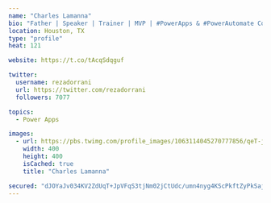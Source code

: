 ```yaml
---
name: "Charles Lamanna"
bio: "Father | Speaker | Trainer | MVP | #PowerApps & #PowerAutomate Community Super User | YouTuber Right-pointing triangle http://youtube.com/c/rezadorrani | Learn - Share - Clockwise rightwards and leftwards open circle arrows"
location: Houston, TX
type: "profile"
heat: 121

website: https://t.co/tAcqSdqguf

twitter:
  username: rezadorrani
  url: https://twitter.com/rezadorrani
  followers: 7077

topics:
  - Power Apps

images:
  - url: https://pbs.twimg.com/profile_images/1063114045270777856/qeT-jpWr_400x400.jpg
    width: 400
    height: 400
    isCached: true
    title: "Charles Lamanna"

secured: "dJOYaJv034KV2ZdUqT+JpVFqS3tjNm02jCtUdc/umn4nyg4KScPkftZyPkSajjoRXRWzzzqzRnuEHnT5xTwsnqAUA0c7YIdm/NGv6u4/HjKJGcsP7F0rhLJKfVmGSusvWMhdwBBy+ahmIcE1YpoWGkL5VROcyuybIBt/KjXsQ6HBVdwQFdPTrbfu7BP8WHLYxHgBG3ioNltbFd9JtLBgq4HmdyeA62A08cLFS715IgTyGcTG0YnCz9OsiKiSvJeyUIOwc1m4QkA2vP+ee7lDF89sy2eoE75vphIkml2LznFXYUbU87g5v+HxNu8afhHO+0VW9MQKSDZe/Pvd95F7C5DDggMNFNOXUaIBUTUlygxtXgUYhvSv0ZmiWYDeJwyEGdJLU+oJdv3YAUp4S+FJp0sE5Sbn3DOljpGI+jbr5/o=;AdqdpmDcc1FeNmMzyoEOyg=="
---
```


